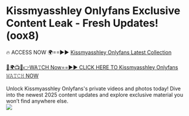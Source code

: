 # Kissmyasshley Onlyfans Exclusive Content Leak - Fresh Updates! (oox8)

🔥 ACCESS NOW 🌍==►► <a href="https://tinyurl.com/kvy9nzfs" rel="nofollow">Kissmyasshley Onlyfans Latest Collection</a>
<br><br>
[🔴🌍📺📱👉WA𝚃CH Now==►► CLICK HERE TO Kissmyasshley Onlyfans 𝚆𝙰𝚃𝙲𝙷 NOW](https://tinyurl.com/kvy9nzfs)
<br><br>
Unlock Kissmyasshley Onlyfans's private videos and photos today! Dive into the newest 2025 content updates and explore exclusive material you won’t find anywhere else.
<br>
<a href="https://tinyurl.com/kvy9nzfs" rel="nofollow" data-target="animated-image.originalLink"><img src="https://camo.githubusercontent.com/8a4f000d20f83aca3bf7ec5f350d767afa0574a8a352519fd8cfa583a6f93a33/68747470733a2f2f692e696d6775722e636f6d2f644a486b345a712e676966" data-canonical-src="https://i.imgur.com/dJHk4Zq.gif" style="max-width: 100%; display: inline-block;" data-target="animated-image.originalImage"></a>
<br>
